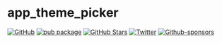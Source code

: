 # app_theme_picker

[![GitHub](https://img.shields.io/github/license/normidar/app_theme_picker.svg)](https://github.com/normidar/app_theme_picker/blob/main/LICENSE)
[![pub package](https://img.shields.io/pub/v/app_theme_picker.svg)](https://pub.dartlang.org/packages/app_theme_picker)
[![GitHub Stars](https://img.shields.io/github/stars/normidar/app_theme_picker.svg)](https://github.com/normidar/app_theme_picker/stargazers)
[![Twitter](https://img.shields.io/twitter/url/https/twitter.com/normidar.svg?style=social&label=Follow%20%40normidar)](https://twitter.com/normidar)
[![Github-sponsors](https://img.shields.io/badge/sponsor-30363D?logo=GitHub-Sponsors&logoColor=#EA4AAA)](https://github.com/sponsors/normidar)
